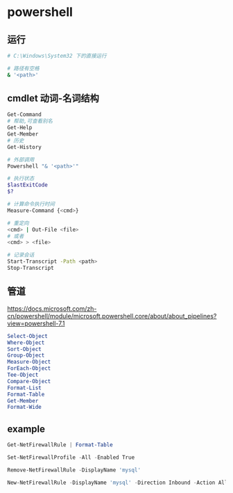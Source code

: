 # powershell

## 运行

```sh
# C:\Windows\System32 下的直接运行

# 路径有空格
& '<path>'
```

## cmdlet 动词-名词结构

```sh
Get-Command
# 帮助,可查看别名
Get-Help
Get-Member
# 历史
Get-History

# 外部调用
Powershell "& '<path>'"

# 执行状态
$lastExitCode
$?

# 计算命令执行时间
Measure-Command {<cmd>}

# 重定向
<cmd> | Out-File <file>
# 或者
<cmd> > <file>

# 记录会话
Start-Transcript -Path <path>
Stop-Transcript
```

## 管道

<https://docs.microsoft.com/zh-cn/powershell/module/microsoft.powershell.core/about/about_pipelines?view=powershell-7.1>

```powershell
Select-Object
Where-Object
Sort-Object
Group-Object
Measure-Object
ForEach-Object
Tee-Object
Compare-Object
Format-List
Format-Table
Get-Member
Format-Wide
```

## example

```powershell
Get-NetFirewallRule | Format-Table

Set-NetFirewallProfile -All -Enabled True

Remove-NetFirewallRule -DisplayName 'mysql'

New-NetFirewallRule -DisplayName 'mysql' -Direction Inbound -Action Allow -Protocol TCP -LocalPort 3306 -RemoteAddress "10.147.18.200-10.147.18.254"
```
